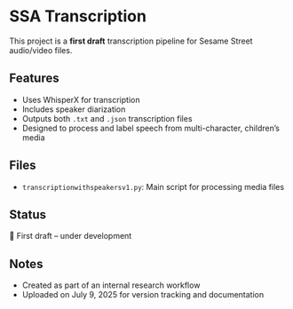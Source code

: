 # SSA Transcription

This project is a **first draft** transcription pipeline for Sesame Street audio/video files.

## Features

- Uses WhisperX for transcription
- Includes speaker diarization
- Outputs both `.txt` and `.json` transcription files
- Designed to process and label speech from multi-character, children’s media

## Files

- `transcriptionwithspeakersv1.py`: Main script for processing media files

## Status

🚧 First draft – under development

## Notes

- Created as part of an internal research workflow  
- Uploaded on July 9, 2025 for version tracking and documentation
